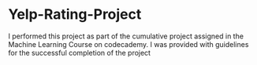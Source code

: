 # Yelp-Rating-Project
I performed this project as part of the cumulative project assigned in the Machine Learning Course on codecademy.
I was provided with guidelines for the successful completion of the project
